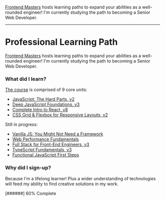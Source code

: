 <a href="https://frontendmasters.com">Frontend Masters</a> hosts learning paths to expand your abilities as a well-rounded engineer! I'm currently studying the path to becoming a Senior Web Developer.

---

# Professional Learning Path

<a href="https://frontendmasters.com">Frontend Masters</a> hosts learning paths to expand your abilities as a well-rounded engineer! I'm currently studying the path to becoming a Senior Web Developer.

### What did I learn?

<a href="https://frontendmasters.com/learn/professional/">The course</a> is comprised of 9 core units:

- <a href="https://frontendmasters.com/courses/javascript-hard-parts-v2/">JavaScript: The Hard Parts, v2</a>
- <a href="https://frontendmasters.com/courses/deep-javascript-v3/">Deep JavaScript Foundations, v3</a>
- <a href="https://frontendmasters.com/courses/complete-react-v8/">Complete Intro to React, v8</a>
- <a href="https://frontendmasters.com/courses/css-grid-flexbox-v2/">CSS Grid & Flexbox for Responsive Layouts, v2</a>

Still in progress:

- <a href="https://frontendmasters.com/courses/vanilla-js-apps/">Vanilla JS: You Might Not Need a Framework</a>
- <a href="https://frontendmasters.com/courses/web-perf/">Web Performance Fundamentals</a>
- <a href="https://frontendmasters.com/courses/fullstack-v3/">Full Stack for Front-End Engineers, v3</a>
- <a href="https://frontendmasters.com/courses/typescript-v3/">TypeScript Fundamentals, v3</a>
- <a href="https://frontendmasters.com/courses/functional-first-steps/">Functional JavaScript First Steps</a>

### Why did I sign-up?

Because I'm a lifelong learner! Plus a wider understanding of technologies will feed my ability to find creative solutions in my work.

[######] 60% Complete
